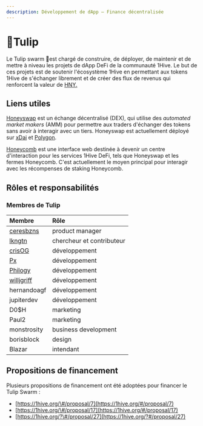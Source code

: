 ```yaml
---
description: Développement de dApp – Finance décentralisée
---
```


# 🌷Tulip

Le Tulip swarm 🌷est chargé de construire, de déployer, de maintenir et de mettre à niveau les projets de dApp DeFi de la communauté 1Hive. Le but de ces projets est de soutenir l'écosystème 1Hive en permettant aux tokens 1Hive de s'échanger librement et de créer des flux de revenus qui renforcent la valeur de [HNY.](../../projects/honey/)

## Liens utiles

[Honeyswap](https://honeyswap.org/) est un échange décentralisé \(DEX\), qui utilise des _automated market makers_ \(AMM\) pour permettre aux traders d'échanger des tokens sans avoir à interagir avec un tiers. Honeyswap est actuellement déployé sur [xDai](https://wiki.1hive.org/v/francais/projects/honeyswap/honeyswap-sur-xdai) et [Polygon](https://wiki.1hive.org/v/francais/projects/honeyswap/honeyswap-sur-polygon).

[Honeycomb](https://1hive.io/#/) est une interface web destinée à devenir un centre d'interaction pour les services 1Hive DeFi, tels que Honeyswap et les fermes Honeycomb. C'est actuellement le moyen principal pour interagir avec les récompenses de staking Honeycomb.

## Rôles et responsabilités

### Membres de Tulip

| Membre | Rôle |
| :--- | :--- |
| [ceresbzns](https://github.com/ceresbzns/) | product manager |
| [lkngtn](https://github.com/lkngtn) | chercheur et contributeur |
| [crisOG](https://github.com/crisog) | développement |
| [Px](https://github.com/pxbee) | développement |
| [Philogy](https://github.com/mrclottom) | développement |
| [willjgriff](https://github.com/willjgriff) | développement |
| hernandoagf | développement |
| jupiterdev | développement |
| D0$H | marketing |
| Paul2 | marketing |
| monstrosity | business development |
| borisblock | design |
| Blazar | intendant |

## Propositions de financement

Plusieurs propositions de financement ont été adoptées pour financer le Tulip Swarm :

* [https://1hive.org/\#/proposal/7](https://1hive.org/#/proposal/7)
* [https://1hive.org/\#/proposal/17](https://1hive.org/#/proposal/17)
* [https://1hive.org/?\#/proposal/27](https://1hive.org/?#/proposal/27)

